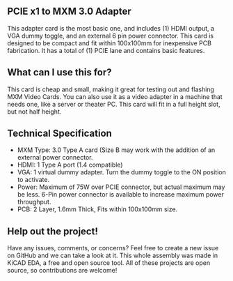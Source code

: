 ## PCIE x1 to MXM 3.0 Adapter

This adapter card is the most basic one, and includes (1) HDMI output, 
a VGA dummy toggle, and an external 6 pin power connector.
This card is designed to be compact and fit within 100x100mm for inexpensive
PCB fabrication. It has a total of (1) PCIE lane and contains basic features.

## What can I use this for?

This card is cheap and small, making it great for testing out and flashing MXM Video Cards.
You can also use it as a video adapter in a machine that needs one, like a server or theater PC.
This card will fit in a full height slot, but not half height.

## Technical Specification

- MXM Type: 3.0 Type A card (Size B may work with the addition of an external power connector.
- HDMI: 1 Type A port (1.4 compatible)
- VGA: 1 virtual dummy adapter. Turn the dummy toggle to the ON position to activate.
- Power: Maximum of 75W over PCIE connector, but actual maximum may be less. 
6-Pin power connector is available to increase maximum power throughput.
- PCB: 2 Layer, 1.6mm Thick, Fits within 100x100mm size.

## Help out the project!

Have any issues, comments, or concerns? 
Feel free to create a new issue on GitHub and we can take a look at it.
This whole assembly was made in KiCAD EDA, a free and open source tool.
All of these projects are open source, so contributions are welcome!
